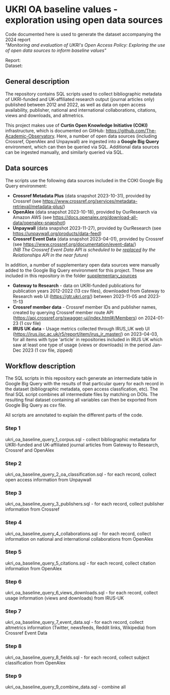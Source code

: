 # UKRI OA baseline values - exploration using open data sources

Code documented here is used to generate the dataset accompanying the 2024 report  
*"Monitoring and evaluation of UKRI's Open Access Policy: Exploring the use of open data sources to inform baseline values"*  
  
Report:  
Dataset: 

## General description
The repository contains SQL scripts used to collect bibliographic metadata of UKRI-funded and UK-affiliated research output (journal articles only) published between 2012 and 2022, as well as data on open access availability, publisher, national and international collaborations, citations, views and downloads, and altmetrics. 

This project makes use of **Curtin Open Knowledge Initiative (COKI)** infrastructure, which is documented on GitHub: https://github.com/The-Academic-Observatory. Here, a number of open data sources (including Crossref, OpenAlex and Unpaywall) are ingested into a **Google Big Query** environment, which can then be queried via SQL. Additional data sources can be ingested manually, and similarly queried via SQL.

## Data sources  
The scripts use the following data sources included in the COKI Google Big Query environment:

- **Crossref Metadata Plus** (data snapshot 2023-10-31), provided by Crossref (see https://www.crossref.org/services/metadata-retrieval/metadata-plus/)
- **OpenAlex** (data snapshot 2023-10-18), provided by OurResearch via Amazon AWS (see https://docs.openalex.org/download-all-data/openalex-snapshot)
- **Unpaywall** (data snapshot 2023-11-27), provided by OurResearch (see https://unpaywall.org/products/data-feed)
- **Crossref Event Data** (data snapshot 2023-04-01), provided by Crossref (see https://www.crossref.org/documentation/event-data/)  
*(NB The Crossref Event Data API is scheduled to be [replaced](https://community.crossref.org/t/relationships-endpoint-update-and-event-data-api-sunsetting/4214) by the Relationships API in the near future)* 

In addition, a number of supplementary open data sources were manually added to the Google Big Query environment for this project. 
These are included in this repository in the folder [supplementary_sources](/supplementary_sources)

- **Gateway to Research** - data on UKRI-funded publications for publication years 2012-2022 (13 csv files), downloaded from Gateway to Research web UI (https://gtr.ukri.org/) between 2023-11-05 and 2023-11-13
- **Crossref member data** - Crossref member IDs and publisher names, created by querying Crossref member route API (https://api.crossref.org/swagger-ui/index.html#/Members) on 2024-01-23 (1 csv file)
- **IRUS UK data** - Usage metrics collected through IRUS_UK web UI (https://irus.jisc.ac.uk/r5/report/item/irus_ir_master/) on 2023-04-03, for all items with type 'article' in repositories included in IRUS UK which saw at least one type of usage (views or downloads) in the period Jan-Dec 2023 (1 csv file, zipped)

## Workflow description

The SQL scripts in this repository each generate an intermediate table in Google Big Query with the results of that particular query for each record in the dataset (bibliographic metadata, open access classfication, etc). The final SQL script combines all intermediate files by matching on DOIs. The resulting final dataset containing all variables can then be exported from Google Big Query as csv file. 

All scripts are annotated to explain the different parts of the code. 

### Step 1 
ukri_oa_baseline_query_1_corpus.sql - collect bibliographic metadata for UKRI-funded and UK-affiliated journal articles from Gateway to Research, Crossref and OpenAlex
### Step 2
ukri_oa_baseline_query_2_oa_classification.sql - for each record, collect open access information from Unpaywall
### Step 3
ukri_oa_baseline_query_3_publishers.sql - for each record, collect publisher information from Crossref
### Step 4
ukri_oa_baseline_query_4_collaborations.sql - for each record, collect information on national and international collaborations from OpenAlex
### Step 5
ukri_oa_baseline_query_5_citations.sql - for each record, collect citation information from OpenAlex
### Step 6
ukri_oa_baseline_query_6_views_downloads.sql - for each record, collect usage information (views and downloads) from IRUS-UK
### Step 7
ukri_oa_baseline_query_7_event_data.sql - for each record, collect altmetrics information (Twitter, newsfeeds, Reddit links, Wikipedia) from Crossref Event Data
### Step 8
ukri_oa_baseline_query_8_fields.sql - for each record, collect subject classification from OpenAlex
### Step 9
ukri_oa_baseline_query_9_combine_data.sql - combine all 




